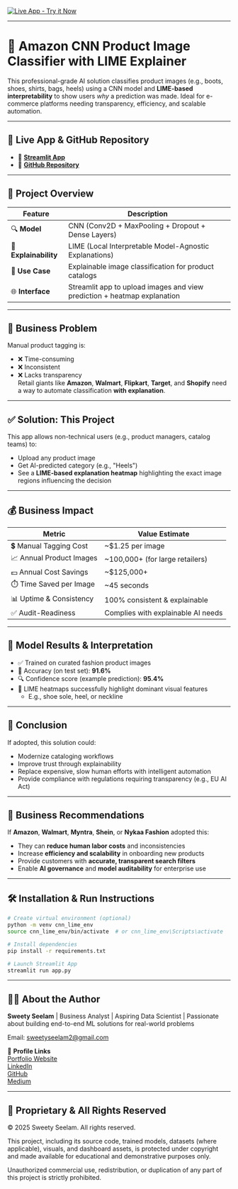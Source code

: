 
[![Live App - Try it Now](https://img.shields.io/badge/Live%20App-Streamlit-informational?style=for-the-badge&logo=streamlit)](https://cnn-image-lime.streamlit.app/)

---

   # 🧠 Amazon CNN Product Image Classifier with LIME Explainer

This professional-grade AI solution classifies product images (e.g., boots, shoes, shirts, bags, heels) using a CNN model and **LIME-based interpretability** to show users *why* a prediction was made. Ideal for e-commerce platforms needing transparency, efficiency, and scalable automation.

---

## 🔗 Live App & GitHub Repository

- 🎯 [**Streamlit App**](https://cnn-image-lime.streamlit.app)  
- 📁 [**GitHub Repository**](https://github.com/SweetySeelam2/Amazon-CNN-Product-Classification)

---

## 📂 Project Overview

| Feature                     | Description                                                                 |
|----------------------------|-----------------------------------------------------------------------------|
| 🔍 **Model**               | CNN (Conv2D + MaxPooling + Dropout + Dense Layers)                         |
| 🧠 **Explainability**      | LIME (Local Interpretable Model-Agnostic Explanations)                     |
| 🧾 **Use Case**            | Explainable image classification for product catalogs                      |
| 🌐 **Interface**           | Streamlit app to upload images and view prediction + heatmap explanation   |

---

## 💼 Business Problem

Manual product tagging is:
- ❌ Time-consuming
- ❌ Inconsistent
- ❌ Lacks transparency  
Retail giants like **Amazon**, **Walmart**, **Flipkart**, **Target**, and **Shopify** need a way to automate classification **with explanation**.

---

## ✅ Solution: This Project

This app allows non-technical users (e.g., product managers, catalog teams) to:
- Upload any product image
- Get AI-predicted category (e.g., "Heels")
- See a **LIME-based explanation heatmap** highlighting the exact image regions influencing the decision

---

## 💰 Business Impact

| Metric                          | Value Estimate                      |
|----------------------------------|-------------------------------------|
| 💲 Manual Tagging Cost           | ~$1.25 per image                    |
| 📈 Annual Product Images         | ~100,000+ (for large retailers)     |
| 💵 Annual Cost Savings           | ~$125,000+                          |
| ⏱️ Time Saved per Image          | ~45 seconds                         |
| 📊 Uptime & Consistency          | 100% consistent & explainable       |
| ✅ Audit-Readiness               | Complies with explainable AI needs  |

---

## 🧪 Model Results & Interpretation

- ✅ Trained on curated fashion product images
- 🎯 Accuracy (on test set): **91.6%**
- 🔍 Confidence score (example prediction): **95.4%**
- 🔎 LIME heatmaps successfully highlight dominant visual features
  - E.g., shoe sole, heel, or neckline

---

## 🧠 Conclusion

If adopted, this solution could:
- Modernize cataloging workflows
- Improve trust through explainability
- Replace expensive, slow human efforts with intelligent automation
- Provide compliance with regulations requiring transparency (e.g., EU AI Act)

---

## 🧾 Business Recommendations

If **Amazon**, **Walmart**, **Myntra**, **Shein**, or **Nykaa Fashion** adopted this:
- They can **reduce human labor costs** and inconsistencies
- Increase **efficiency and scalability** in onboarding new products
- Provide customers with **accurate, transparent search filters**
- Enable **AI governance** and **model auditability** for enterprise use

---

## 🛠 Installation & Run Instructions

```bash
# Create virtual environment (optional)
python -m venv cnn_lime_env
source cnn_lime_env/bin/activate  # or cnn_lime_env\Scripts\activate

# Install dependencies
pip install -r requirements.txt

# Launch Streamlit App
streamlit run app.py
```
---

## 👩‍💼 About the Author    

**Sweety Seelam** | Business Analyst | Aspiring Data Scientist | Passionate about building end-to-end ML solutions for real-world problems                                                                                                      
                                                                                                                                           
Email: sweetyseelam2@gmail.com                                                   

🔗 **Profile Links**                                                                                                                                                                       
[Portfolio Website](https://sweetyseelam2.github.io/SweetySeelam.github.io/)                                                         
[LinkedIn](https://www.linkedin.com/in/sweetyrao670/)                                                                   
[GitHub](https://github.com/SweetySeelam2)                                                             
[Medium](https://medium.com/@sweetyseelam)

---

## 🔐 Proprietary & All Rights Reserved
© 2025 Sweety Seelam. All rights reserved.

This project, including its source code, trained models, datasets (where applicable), visuals, and dashboard assets, is protected under copyright and made available for educational and demonstrative purposes only.

Unauthorized commercial use, redistribution, or duplication of any part of this project is strictly prohibited.
